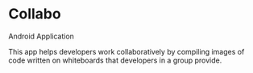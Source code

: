 # Collabo
Android Application

This app helps developers work collaboratively by compiling images of code written on whiteboards that developers in a group provide.
